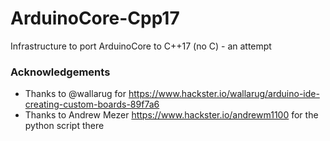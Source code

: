 # ArduinoCore-Cpp17

Infrastructure to port ArduinoCore to C++17 (no C) - an attempt

### Acknowledgements

* Thanks to @wallarug for https://www.hackster.io/wallarug/arduino-ide-creating-custom-boards-89f7a6
* Thanks to Andrew Mezer https://www.hackster.io/andrewm1100 for the python script there
